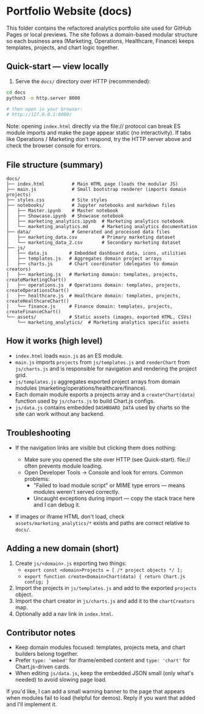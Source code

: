 # Portfolio Website (docs)

This folder contains the refactored analytics portfolio site used for GitHub Pages or local previews. The site follows a domain-based modular structure so each business area (Marketing, Operations, Healthcare, Finance) keeps templates, projects, and chart logic together.

## Quick-start — view locally

1. Serve the `docs/` directory over HTTP (recommended):

```bash
cd docs
python3 -m http.server 8000

# then open in your browser:
# http://127.0.0.1:8000/
```

Note: opening `index.html` directly via the file:// protocol can break ES module imports and make the page appear static (no interactivity). If tabs like Operations / Marketing don't respond, try the HTTP server above and check the browser console for errors.

## File structure (summary)

```
docs/
├── index.html          # Main HTML page (loads the modular JS)
├── main.js             # Small bootstrap renderer (imports domain projects)
├── styles.css          # Site styles
├── notebooks/          # Jupyter notebooks and markdown files
│   ├── Master.ipynb    # Master notebook
│   ├── Showcase.ipynb  # Showcase notebook
│   ├── marketing_analytics.ipynb  # Marketing analytics notebook
│   └── marketing_analytics.md     # Marketing analytics documentation
├── data/               # Generated and processed data files
│   ├── marketing_data.csv         # Primary marketing dataset
│   └── marketing_data_2.csv       # Secondary marketing dataset
├── js/
│   ├── data.js        # Embedded dashboard data, icons, utilities
│   ├── templates.js   # Aggregates domain project arrays
│   ├── charts.js      # Chart coordinator (delegates to domain creators)
│   ├── marketing.js   # Marketing domain: templates, projects, createMarketingChart()
│   ├── operations.js  # Operations domain: templates, projects, createOperationsChart()
│   ├── healthcare.js  # Healthcare domain: templates, projects, createHealthcareChart()
│   └── finance.js     # Finance domain: templates, projects, createFinanceChart()
└── assets/            # Static assets (images, exported HTML, CSVs)
    └── marketing_analytics/  # Marketing analytics specific assets
```

## How it works (high level)

- `index.html` loads `main.js` as an ES module.
- `main.js` imports `projects` from `js/templates.js` and `renderChart` from `js/charts.js` and is responsible for navigation and rendering the project grid.
- `js/templates.js` aggregates exported project arrays from domain modules (marketing/operations/healthcare/finance).
- Each domain module exports a projects array and a `create*Chart(data)` function used by `js/charts.js` to build Chart.js configs.
- `js/data.js` contains embedded `DASHBOARD_DATA` used by charts so the site can work without any backend.

## Troubleshooting

- If the navigation links are visible but clicking them does nothing:
	- Make sure you opened the site over HTTP (see Quick-start). file:// often prevents module loading.
	- Open Developer Tools → Console and look for errors. Common problems:
		- "Failed to load module script" or MIME type errors — means modules weren't served correctly.
		- Uncaught exceptions during import — copy the stack trace here and I can debug it.

- If images or iframe HTML don't load, check `assets/marketing_analytics/*` exists and paths are correct relative to `docs/`.

## Adding a new domain (short)

1. Create `js/<domain>.js` exporting two things:
	 - `export const <domain>Projects = [ /* project objects */ ];`
	 - `export function create<Domain>Chart(data) { return Chart.js config; }`
2. Import the projects in `js/templates.js` and add to the exported `projects` object.
3. Import the chart creator in `js/charts.js` and add it to the `chartCreators` map.
4. Optionally add a nav link in `index.html`.

## Contributor notes

- Keep domain modules focused: templates, projects meta, and chart builders belong together.
- Prefer `type: 'embed'` for iframe/embed content and `type: 'chart'` for Chart.js-driven cards.
- When editing `js/data.js`, keep the embedded JSON small (only what's needed) to avoid slowing page load.

If you'd like, I can add a small warning banner to the page that appears when modules fail to load (helpful for demos). Reply if you want that added and I'll implement it.
